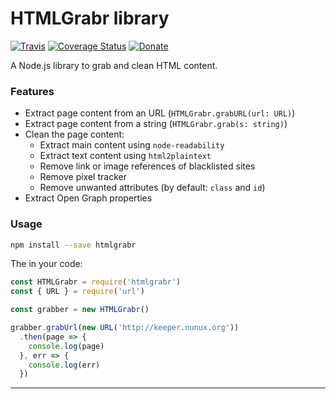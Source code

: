 # HTMLGrabr library

[![Travis](https://img.shields.io/travis/ncarlier/htmlgrabr.svg)](https://travis-ci.org/ncarlier/htmlgrabr)
[![Coverage Status](https://coveralls.io/repos/github/ncarlier/htmlgrabr/badge.svg?branch=master)](https://coveralls.io/github/ncarlier/htmlgrabr?branch=master)
[![Donate](https://img.shields.io/badge/donate-paypal-blue.svg)](https://paypal.me/nunux)

A Node.js library to grab and clean HTML content.

### Features

- Extract page content from an URL (`HTMLGrabr.grabURL(url: URL)`)
- Extract page content from a string (`HTMLGrabr.grab(s: string)`)
- Clean the page content:
  - Extract main content using `node-readability`
  - Extract text content using `html2plaintext`
  - Remove link or image references of blacklisted sites
  - Remove pixel tracker
  - Remove unwanted attributes (by default: `class` and `id`)
- Extract Open Graph properties

### Usage

```bash
npm install --save htmlgrabr
```

The in your code:

```javascript
const HTMLGrabr = require('htmlgrabr')
const { URL } = require('url')

const grabber = new HTMLGrabr()

grabber.grabUrl(new URL('http://keeper.nunux.org'))
  .then(page => {
    console.log(page)
  }, err => {
    console.log(err)
  })
```

---
